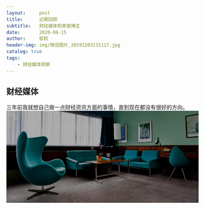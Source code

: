 ```yaml
---
layout:     post
title:      近期回顾
subtitle:   财经媒体和家居博主
date:       2020-06-15
author:     姣姣
header-img: img/微信图片_20191203131117.jpg
catalog: true
tags:
    - 财经媒体观察
---
```

## 财经媒体
三年前我就想自己做一点财经资讯方面的事情，直到现在都没有很好的方向。
![](https://github.com/oliviayouare/oliviayouare.github.io/blob/master/img/1_kKG86FEw2XG-NL5Qqg9vhw.jpeg)

